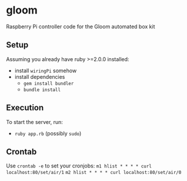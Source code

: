 # gloom
Raspberry Pi controller code for the Gloom automated box kit

## Setup
Assuming you already have ruby >=2.0.0 installed:
- install `wiringPi` somehow
- install dependencies
  - `gem install bundler`
  - `bundle install`

## Execution
To start the server, run:
- `ruby app.rb` (possibly `sudo`)

## Crontab
Use `crontab -e` to set your cronjobs:
`m1 hlist * * * * curl localhost:80/set/air/1`
`m2 hlist * * * * curl localhost:80/set/air/0`
